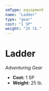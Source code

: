 ```yaml
---
smType: equipment
name: "Ladder"
type: "gear"
cost: "1 SP"
weight: "25 lb."
---
```


# Ladder
*Adventuring Gear*

- **Cost:** 1 SP
- **Weight:** 25 lb.
